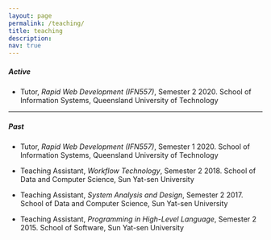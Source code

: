```yaml
---
layout: page
permalink: /teaching/
title: teaching
description:
nav: true
---
```


##### Active

- Tutor, *Rapid Web Development (IFN557)*, Semester 2 2020.
School of Information Systems, Queensland University of Technology

<hr>

##### Past

- Tutor, *Rapid Web Development (IFN557)*, Semester 1 2020.
School of Information Systems, Queensland University of Technology

- Teaching Assistant, *Workflow Technology*, Semester 2 2018. 
School of Data and Computer Science, Sun Yat-sen University

- Teaching Assistant, *System Analysis and Design*, Semester 2 2017. 
School of Data and Computer Science, Sun Yat-sen University

- Teaching Assistant, *Programming in High-Level Language*, Semester 2 2015. 
School of Software, Sun Yat-sen University
